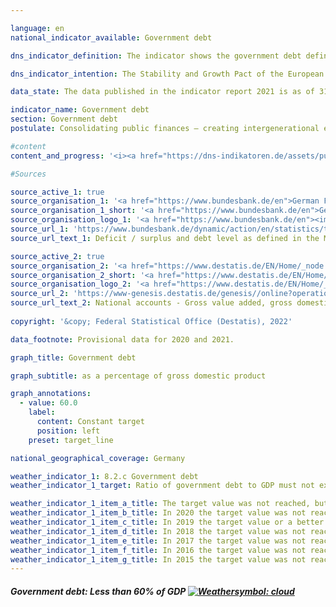 ```yaml
---

language: en    
national_indicator_available: Government debt    

dns_indicator_definition: The indicator shows the government debt defined in the Maastricht Treaty as a percentage of gross domestic product (GDP) at current prices. The indicator therefore serves as a measure of government debt.    

dns_indicator_intention: The Stability and Growth Pact of the European Union specifies a reference value of 60% as the maximum debt-to-GDP ratio. That is also the targeted national threshold for this indicator.    

data_state: The data published in the indicator report 2021 is as of 31.12.2020. The data shown on the DNS-Online-Platform is updated regularly, so that more current data may be available online than published in the indicator report 2021.    

indicator_name: Government debt    
section: Government debt    
postulate: Consolidating public finances – creating intergenerational equity    

#content     
content_and_progress: '<i><a href="https://dns-indikatoren.de/assets/publications/reports/en/2021.pdf">Text from the Indicator Report 2021 </a></i><br>The national debt is determined by the Bundesbank twice annually in accordance with the requirements of the Maastricht Treaty on the basis of calculations performed by the Federal Statistical Office. Gross domestic product (GDP) at current prices is determined as part of the national accounts by the Federal Statistical Office and published as a provisional figure in January of the following year. As part of the major revision of the national accounts in 2019 the calculations underwent thorough review and revision. As a result, nominal GDP figures are slightly lower on average than they were before the major revision of 2019. The overall economic picture, however, has remained largely unchanged.<br>The debt-to-GDP ratio is influenced by the state of the public budgets and by economic development in general. The indicator measures a stock, namely the volume of debt, against a flow, namely the value of GDP. With this formula, if the level of debt is constant, the faster GDP grows the more sharply the ratio will fall. In the event of an economic upswing, then, the debt-to-GDP ratio will fall even if absolute total public debt does not. Conversely, the debt ratio may rise even though absolute debt decreases if GDP falls faster than the volume of debt.<br>The indicator, moreover, does not include implicit government debt, in other words future financial commitments for which funds are yet to be disbursed.<br>Between 2003 and 2018, Germany’s debt-to-GDP ratio was above the prescribed EU-wide reference level. Following budgetary consolidation measures, the ratio fell from 67.3% in 2005 to 64.0% in 2007, but then it rose again to peak at 82.3% in 2010. This increase must be seen in the context of the financial and economic crisis. In that period, Germany’s public debt rose by EUR 511 billion from EUR 1,600 billion to EUR 2,111 billion.<br>Over the last eight years the debt ratio steadily declined, reaching 59.6% in 2019, the first year since 2002 in which it had fallen below the 60% reference value prescribed by the Maastricht Treaty. The German Bundesbank, however, expects that government debt will have increased sharply in 2020 as a result of the COVID-19 pandemic and that the debt ratio will again have risen considerably higher than the reference value. This development has not yet been factored into the current status calculation and so has had no bearing on the displayed weather symbol. A valid assessment will not be possible until the figures for 2020 have been disseminated.<br>The Federal Government reduced its debt for the first time in 2015, lowering it by EUR 24.3 billion to EUR 1,372 billion. In 2019, the volume of federal debt stood at about EUR 1,299 billion. The debts of the Länder fell from their high point in 2012 by EUR 75.1 billion to EUR 609 billion in 2019. Local government debt had continued to fall since 2017, reaching EUR 165 billion in 2019. Between 2010 and 2019 the social insurance funds were able to reduce their debts by EUR 651 million to EUR 695 million. Of the total amount of government debt in 2019, about 62.6% was federal debt, while some 29.4% was owed by the Länder and 8.0% by local government.<br>In the balance sheet, government debts are balanced against assets, both financial and non-financial. The largest items on the assets side are state-owned infrastructural properties, such as roads, schools and public buildings. According to the balance sheet drawn up by the Federal Statistical Office, these assets had a written-down value of EUR 1,418 billion in 2018. Financial assets were valued in 2018 at EUR 1,291 billion. Securities are the largest of the financial assets.'    

#Sources    

source_active_1: true
source_organisation_1: '<a href="https://www.bundesbank.de/en">German Federal Bank</a>'
source_organisation_1_short: '<a href="https://www.bundesbank.de/en">German Federal Bank</a>'
source_organisation_logo_1: '<a href="https://www.bundesbank.de/en"><img src="https://dnsUpgradeEnvironment.github.io/dns-indicators/en/public/OrgImgDe/bundesbank.png" alt="German Federal Bank" title=" Click here to visit the homepage of the organizationGerman Federal Bank" style="height:60px; width:148px; border: transparent"/></a>'
source_url_1: 'https://www.bundesbank.de/dynamic/action/en/statistics/time-series-databases/time-series-databases/743796/743796?treeAnchor=FINANZEN&statisticType=BBK_ITS'
source_url_text_1: Deficit / surplus and debt level as defined in the Maastricht Treaty/Germany/Debt level/Debt by category/instrument

source_active_2: true
source_organisation_2: '<a href="https://www.destatis.de/EN/Home/_node.html">Federal Statistical Office</a>'
source_organisation_2_short: '<a href="https://www.destatis.de/EN/Home/_node.html">Federal Statistical Office</a>'
source_organisation_logo_2: '<a href="https://www.destatis.de/EN/Home/_node.html"><img src="https://dnsUpgradeEnvironment.github.io/dns-indicators/en/public/OrgImgDe/destatis.png" alt="Federal Statistical Office" title=" Click here to visit the homepage of the organizationFederal Statistical Office" style="height:60px; width:148px; border: transparent"/></a>'
source_url_2: 'https://www-genesis.destatis.de/genesis//online?operation=table&code=81000-0001&bypass=true&levelindex=1&levelid=1660802268437'
source_url_text_2: National accounts - Gross value added, gross domestic<br><br>product
    
copyright: '&copy; Federal Statistical Office (Destatis), 2022'    

data_footnote: Provisional data for 2020 and 2021.    

graph_title: Government debt    

graph_subtitle: as a percentage of gross domestic product    

graph_annotations:
  - value: 60.0
    label:
      content: Constant target
      position: left
    preset: target_line        

national_geographical_coverage: Germany    

weather_indicator_1: 8.2.c Government debt
weather_indicator_1_target: Ratio of government debt to GDP must not exceed  60%, to be maintained until 2030

weather_indicator_1_item_a_title: The target value was not reached, but the average development points in the desired direction.
weather_indicator_1_item_b_title: In 2020 the target value was not reached, but the average development pointed in the desired direction.
weather_indicator_1_item_c_title: In 2019 the target value or a better value was achieved and the average change did not point in the direction of deterioration.
weather_indicator_1_item_d_title: In 2018 the target value was not reached, but the average development pointed in the desired direction.
weather_indicator_1_item_e_title: In 2017 the target value was not reached, but the average development pointed in the desired direction.
weather_indicator_1_item_f_title: In 2016 the target value was not reached, but the average development pointed in the desired direction.
weather_indicator_1_item_g_title: In 2015 the target value was not reached, but the average development pointed in the desired direction.    
---
```



<div>
  <div class="my-header">
    <h5>Government debt: Less than 60% of GDP
      <a href="https://dnsUpgradeEnvironment.github.io/dns-indicators/en/status"><img src="https://g205sdgs.github.io/sdg-indicators/public/Wettersymbole/Wolke.png" title="The target value was not reached, but the average development points in the desired direction." alt="Weathersymbol: cloud"/>
      </a>
    </h5>
  </div>
  <div class="my-header-note">
  </div>
</div>